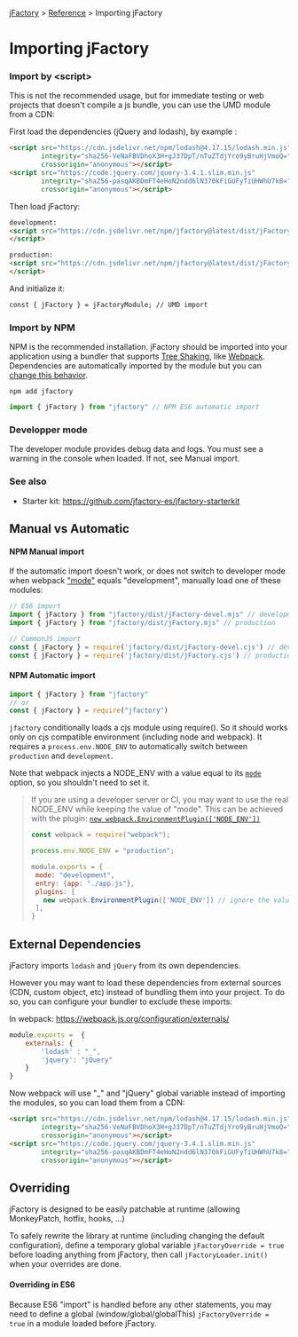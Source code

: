 [jFactory](index.md) > [Reference](ref-index.md) > Importing jFactory 

# Importing jFactory

### Import by \<script\> 

This is not the recommended usage, but for immediate testing or web projects that doesn't compile a js bundle, you can use the UMD module from a CDN:

First load the dependencies (jQuery and lodash), by example :
```html
<script src="https://cdn.jsdelivr.net/npm/lodash@4.17.15/lodash.min.js"
        integrity="sha256-VeNaFBVDhoX3H+gJ37DpT/nTuZTdjYro9yBruHjVmoQ="
        crossorigin="anonymous"></script>
<script src="https://code.jquery.com/jquery-3.4.1.slim.min.js"
        integrity="sha256-pasqAKBDmFT4eHoN2ndd6lN370kFiGUFyTiUHWhU7k8="
        crossorigin="anonymous"></script>
```
Then load jFactory:

```html
development:
<script src="https://cdn.jsdelivr.net/npm/jfactory@latest/dist/jFactory-devel.umd.js">
</script>

production:
<script src="https://cdn.jsdelivr.net/npm/jfactory@latest/dist/jFactory.umd.js">
</script> 
```
And initialize it:
```html
const { jFactory } = jFactoryModule; // UMD import
```

### Import by NPM 

NPM is the recommended installation. jFactory should be imported into your application using a bundler that supports [Tree Shaking](https://developer.mozilla.org/docs/Glossary/Tree_shaking), like [Webpack](https://webpack.js.org).
Dependencies are automatically imported by the module but you can [change this behavior](#external-dependencies).

```
npm add jfactory
```

```javascript
import { jFactory } from "jfactory" // NPM ES6 automatic import
```
### Developper mode

The developer module provides debug data and logs. 
You must see a warning in the console when loaded. If not, see Manual import. 

### See also

* Starter kit: https://github.com/jfactory-es/jfactory-starterkit

## Manual vs Automatic

#### NPM Manual import

If the automatic import doesn't work, or does not switch to developer mode when webpack ["mode"](https://webpack.js.org/configuration/mode/) equals "development", manually load one of these modules:

```javascript
// ES6 import
import { jFactory } from "jfactory/dist/jFactory-devel.mjs" // development
import { jFactory } from "jfactory/dist/jFactory.mjs" // production

// CommonJS import
const { jFactory } = require('jfactory/dist/jFactory-devel.cjs') // development
const { jFactory } = require('jfactory/dist/jFactory.cjs') // production
```

#### NPM Automatic import  
```javascript
import { jFactory } from "jfactory" 
// or
const { jFactory } = require("jfactory")  
```

`jfactory` conditionally loads a cjs module using require(). 
So it should works only on cjs compatible environment (including node and webpack). It requires
a `process.env.NODE_ENV` to automatically switch between `production` and `development`. 

Note that webpack injects a NODE_ENV with a value equal to its [`mode`](https://webpack.js.org/configuration/mode/) option, so you shouldn't need to set
it.

> If you are using a developer server or CI, you may want to use the real NODE_ENV while keeping the value of "mode". This can be achieved 
> with the plugin: [`new webpack.EnvironmentPlugin(['NODE_ENV'])`](https://webpack.js.org/plugins/environment-plugin/)
>
>```javascript
>const webpack = require("webpack");
>
>process.env.NODE_ENV = "production";  
>
>module.exports = {
>  mode: "development",
>  entry: {app: "./app.js"},
>  plugins: [
>    new webpack.EnvironmentPlugin(['NODE_ENV']) // ignore the value of "mode"
>  ],
>} 
>```

## External Dependencies

jFactory imports `lodash` and `jQuery` from its own dependencies.

However you may want to load these dependencies from external sources (CDN, custom object, etc) instead of bundling them into your project.
To do so, you can configure your bundler to exclude these imports:

In webpack:
https://webpack.js.org/configuration/externals/
```javascript
module.exports =  {
    externals: {
        'lodash' : "_",
        'jquery': "jQuery"
    }
}
```

Now webpack will use "_" and "jQuery" global variable instead of importing the modules, so
you can load them from a CDN:

```html
<script src="https://cdn.jsdelivr.net/npm/lodash@4.17.15/lodash.min.js"
        integrity="sha256-VeNaFBVDhoX3H+gJ37DpT/nTuZTdjYro9yBruHjVmoQ="
        crossorigin="anonymous"></script>
<script src="https://code.jquery.com/jquery-3.4.1.slim.min.js"
        integrity="sha256-pasqAKBDmFT4eHoN2ndd6lN370kFiGUFyTiUHWhU7k8="
        crossorigin="anonymous"></script>
```

## Overriding

jFactory is designed to be easily patchable at runtime (allowing MonkeyPatch, hotfix, hooks, ...)

To safely rewrite the library at runtime (including changing the default configuration), define a temporary global variable `jFactoryOverride = true` before loading anything from jFactory, then call `jFactoryLoader.init()` when your overrides are done.

#### Overriding in ES6

Because ES6 "import" is handled before any other statements, you may need to define a global (window/global/globalThis) `jFactoryOverride = true` in a module loaded before jFactory.